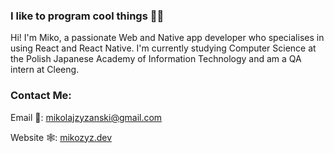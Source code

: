 ### I like to program cool things 👨‍💻
Hi! I'm Miko, a passionate Web and Native app developer who specialises in using React and React Native.
I'm currently studying Computer Science at the Polish Japanese Academy of Information Technology and am a QA intern at Cleeng.

### Contact Me:
Email 📧: [mikolajzyzanski@gmail.com](mailto:mikolajzyzanski@gmail.com)

Website 🕸: [mikozyz.dev](https://www.mikozyz.dev)
